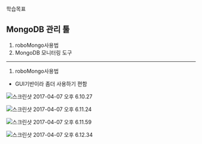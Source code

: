 학습목표
## MongoDB 관리 툴

1. roboMongo사용법
2. MongoDB 모니터링 도구
---
1. roboMongo사용법
 - GUI기반이라 좀더 사용하기 편함

![스크린샷 2017-04-07 오후 6.10.27](http://i.imgur.com/9VCL7oh.png)

![스크린샷 2017-04-07 오후 6.11.24](http://i.imgur.com/EB2fmt3.png)

![스크린샷 2017-04-07 오후 6.11.59](http://i.imgur.com/GQadj4H.png)

![스크린샷 2017-04-07 오후 6.12.34](http://i.imgur.com/RwysjoF.png)
